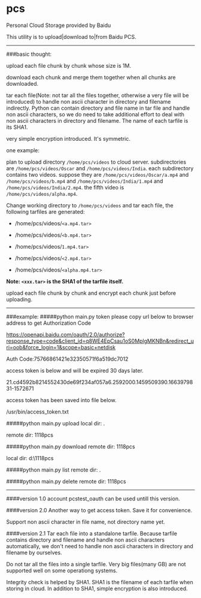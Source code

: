 # pcs
Personal Cloud Storage provided by Baidu

This utility is to upload|download to|from Baidu PCS.

---

###basic thought:

upload each file chunk by chunk whose size is 1M. 

download each chunk and merge them together when all chunks are downloaded.

tar each file(Note: not tar all the files together, otherwise a very file will be introduced) to handle non ascii character in directory and filename indirectly. Python can contain directory and file name in tar file and handle non ascii characters, so we do need to take additional effort to deal with non ascii characters in directory and filename. The name of each tarfile is its SHA1.

very simple encryption introduced. It's symmetric.

one example:

plan to upload directory `/home/pcs/videos` to cloud server. subdirectories are `/home/pcs/videos/Oscar` and `/home/pcs/videos/India`. each subdirectory contains two videos. suppose they are `/home/pcs/videos/Oscar/a.mp4` and `/home/pcs/videos/b.mp4` and `/home/pcs/videos/India/1.mp4` and `/home/pcs/videos/India/2.mp4`. the fifth video is `/home/pcs/videos/alpha.mp4`.

Change working directory to `/home/pcs/videos` and tar each file, the following tarfiles are generated:

* /home/pcs/videos/`<a.mp4.tar>`

* /home/pcs/videos/`<b.mp4.tar>`  

* /home/pcs/videos/`1.mp4.tar>`

* /home/pcs/videos/`<2.mp4.tar>`

* /home/pcs/videos/`<alpha.mp4.tar>`

**Note: `<xxx.tar>` is the SHA1 of the tarfile itself.**

upload each file chunk by chunk and encrypt each chunk just before uploading.

---

###example:
####\#python main.py token
please copy url below to browser address to get Authorization Code

<https://openapi.baidu.com/oauth/2.0/authorize?response_type=code&client_id=q8WE4EpCsau1oS0MplgMKNBn&redirect_uri=oob&force_login=1&scope=basic+netdisk>

Auth Code:75766861421e32350571f6a519dc7012

access token is below and will be expired 30 days later.

21.cd4592b8214552430de69f234af057a6.2592000.1459509390.1663979831-1572671

access token has been saved into file below.

/usr/bin/access_token.txt

####\#python main.py upload
local dir: .

remote dir: 1118pcs

####\#python main.py download
remote dir: 1118pcs

local dir: d:\1118pcs

####\#python main.py list
remote dir: .

####\#python main.py delete
remote dir: 1118pcs

---

####version 1.0
account pcstest_oauth can be used untill this version.

####version 2.0
Another way to get access token. Save it for convenience.

Support non ascii character in file name, not directory name yet.

####version 2.1
Tar each file into a standalone tarfile. Because tarfile contains directory and filename and handle non ascii characters automatically, we don't need to handle non ascii characters in directory and filename by ourselves.

Do not tar all the files into a single tarfile. Very big files(many GB) are not supported well on some operationg systems.

Integrity check is helped by SHA1. SHA1 is the filename of each tarfile when storing in cloud. In addition to SHA1, simple encryption is also introduced.

